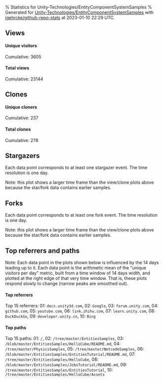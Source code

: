 % Statistics for Unity-Technologies/EntityComponentSystemSamples
% Generated for [Unity-Technologies/EntityComponentSystemSamples](https://github.com/Unity-Technologies/EntityComponentSystemSamples) with [jgehrcke/github-repo-stats](https://github.com/jgehrcke/github-repo-stats) at 2023-01-10 22:29 UTC.


## Views

#### Unique visitors
<div id="chart_views_unique" class="full-width-chart"></div>

Cumulative: 3605

#### Total views
<div id="chart_views_total" class="full-width-chart"></div>

Cumulative: 23144

<div class="pagebreak-for-print"> </div>

## Clones

#### Unique cloners
<div id="chart_clones_unique" class="full-width-chart"></div>

Cumulative: 237

#### Total clones
<div id="chart_clones_total" class="full-width-chart"></div>

Cumulative: 278



<div class="pagebreak-for-print"> </div>



## Stargazers

Each data point corresponds to at least one stargazer event.
The time resolution is one day.

<div id="chart_stargazers" class="full-width-chart"></div>


Note: this plot shows a larger time frame than the view/clone plots above because the star/fork data contains earlier samples.



## Forks

Each data point corresponds to at least one fork event.
The time resolution is one day.

<div id="chart_forks" class="full-width-chart"></div>


Note: this plot shows a larger time frame than the view/clone plots above because the star/fork data contains earlier samples.



<div class="pagebreak-for-print"> </div>



## Top referrers and paths


Note: Each data point in the plots shown below is influenced by the 14 days
leading up to it. Each data point is the arithmetic mean of the "unique
visitors per day" metric, built from a time window of 14 days width, and
plotted at the right edge of that very time window. That is, these plots
respond slowly to change (narrow peaks are smoothed out).




#### Top referrers


<div id="chart_referrers_top_n_alltime" class="full-width-chart"></div>

Top 15 referrers: 01: `docs.unity3d.com`, 02: `Google`, 03: `forum.unity.com`, 04: `github.com`, 05: `youtube.com`, 06: `link.zhihu.com`, 07: `learn.unity.com`, 08: `DuckDuckGo`, 09: `developer.unity.cn`, 10: `Bing`





#### Top paths


<div id="chart_paths_top_n_alltime" class="full-width-chart"></div>

Top 15 paths: 01: `/`, 02: `/tree/master/EntitiesSamples`, 03: `/blob/master/EntitiesSamples/HelloCube/README.md`, 04: `/tree/master/PhysicsSamples`, 05: `/tree/master/NetcodeSamples`, 06: `/blob/master/EntitiesSamples/EntitiesTutorial/README.md`, 07: `/tree/master/EntitiesSamples/HelloCube`, 08: `/blob/master/EntitiesSamples/JobsTutorial/README.md`, 09: `/tree/master/EntitiesSamples/EntitiesTutorial`, 10: `/tree/master/EntitiesSamples/HelloCube/Assets`


<script type="text/javascript">
    vegaEmbed('#chart_views_unique', {"$schema": "https://vega.github.io/schema/vega-lite/v4.17.0.json", "config": {"arc": {"fill": "#1b1e23"}, "area": {"fill": "#1b1e23"}, "axisBottom": {"domainColor": "#a9b4c4", "gridColor": "#a9b4c4", "labelColor": "#1b1e23", "labelFont": "relative-mono-11-pitch-pro, Menlo, monospace", "tickColor": "#a9b4c4", "titleColor": "#1b1e23", "titleFont": "relative-mono-11-pitch-pro, Menlo, monospace"}, "axisLeft": {"domainColor": "#a9b4c4", "gridColor": "#a9b4c4", "labelColor": "#1b1e23", "labelFont": "relative-mono-11-pitch-pro, Menlo, monospace", "tickColor": "#a9b4c4", "titleColor": "#1b1e23", "titleFont": "relative-mono-11-pitch-pro, Menlo, monospace"}, "axisX": {"grid": false}, "axisY": {"grid": false, "labelBound": true}, "background": "#FFFFFF", "group": {"fill": "#FFFFFF"}, "header": {"fontWeight": 400, "labelFont": "relative-mono-11-pitch-pro, Menlo, monospace", "titleFont": "relative-mono-11-pitch-pro, Menlo, monospace"}, "legend": {"labelFont": "relative-mono-11-pitch-pro, Menlo, monospace", "symbolSize": 200, "symbolType": "circle", "titleFont": "relative-mono-11-pitch-pro, Menlo, monospace"}, "line": {"color": "#1b1e23", "stroke": "#1b1e23"}, "path": {"stroke": "#1b1e23"}, "point": {"color": "#1b1e23", "cursor": "pointer", "filled": true, "size": 20}, "range": {"category": ["#85a2f7", "#ea9755", "#7eb36a", "#f07071", "#bc85d9", "#e587b6", "#a9b4c4", "#d4c05e", "#64b9c4"]}, "style": {"bar": {"fill": "#1b1e23"}, "text": {"font": "relative-mono-11-pitch-pro, Menlo, monospace", "fontWeight": 400}}, "symbol": {"shape": "circle"}, "title": {"anchor": "start", "font": "relative-mono-11-pitch-pro, Menlo, monospace", "fontWeight": 400}, "trail": {"color": "#1b1e23", "stroke": "#1b1e23"}, "view": {"stroke": null}}, "data": {"name": "data-dd896a00ee82b62e469ee502c8b325e6"}, "datasets": {"data-dd896a00ee82b62e469ee502c8b325e6": [{"time": "2022-12-27T00:00:00+00:00", "views_total": 20, "views_unique": 6}, {"time": "2022-12-28T00:00:00+00:00", "views_total": 1731, "views_unique": 272}, {"time": "2022-12-29T00:00:00+00:00", "views_total": 1666, "views_unique": 283}, {"time": "2022-12-30T00:00:00+00:00", "views_total": 1634, "views_unique": 218}, {"time": "2022-12-31T00:00:00+00:00", "views_total": 1176, "views_unique": 172}, {"time": "2023-01-01T00:00:00+00:00", "views_total": 1270, "views_unique": 175}, {"time": "2023-01-02T00:00:00+00:00", "views_total": 1277, "views_unique": 220}, {"time": "2023-01-03T00:00:00+00:00", "views_total": 2039, "views_unique": 318}, {"time": "2023-01-04T00:00:00+00:00", "views_total": 2144, "views_unique": 289}, {"time": "2023-01-05T00:00:00+00:00", "views_total": 2067, "views_unique": 324}, {"time": "2023-01-06T00:00:00+00:00", "views_total": 1781, "views_unique": 302}, {"time": "2023-01-07T00:00:00+00:00", "views_total": 1639, "views_unique": 211}, {"time": "2023-01-08T00:00:00+00:00", "views_total": 1282, "views_unique": 180}, {"time": "2023-01-09T00:00:00+00:00", "views_total": 1791, "views_unique": 331}, {"time": "2023-01-10T00:00:00+00:00", "views_total": 1627, "views_unique": 304}]}, "encoding": {"tooltip": [{"field": "views_unique", "format": ".1f", "title": "views (u)", "type": "quantitative"}, {"field": "time", "format": "%B %e, %Y", "title": "date", "type": "temporal"}], "x": {"axis": {"labelAngle": 25}, "field": "time", "scale": {"domain": ["2022-12-27", "2023-01-10"]}, "timeUnit": "yearmonthdate", "title": "date", "type": "temporal"}, "y": {"axis": {"values": [1, 10, 50, 100, 500, 1000, 5000, 10000]}, "field": "views_unique", "scale": {"domain": [0, 364.1], "type": "symlog", "zero": true}, "title": "unique views per day", "type": "quantitative"}}, "height": 200, "mark": {"point": true, "type": "line"}, "padding": 10, "width": "container"}, {"actions": false, "renderer": "svg"}).catch(console.error);
vegaEmbed('#chart_views_total', {"$schema": "https://vega.github.io/schema/vega-lite/v4.17.0.json", "config": {"arc": {"fill": "#1b1e23"}, "area": {"fill": "#1b1e23"}, "axisBottom": {"domainColor": "#a9b4c4", "gridColor": "#a9b4c4", "labelColor": "#1b1e23", "labelFont": "relative-mono-11-pitch-pro, Menlo, monospace", "tickColor": "#a9b4c4", "titleColor": "#1b1e23", "titleFont": "relative-mono-11-pitch-pro, Menlo, monospace"}, "axisLeft": {"domainColor": "#a9b4c4", "gridColor": "#a9b4c4", "labelColor": "#1b1e23", "labelFont": "relative-mono-11-pitch-pro, Menlo, monospace", "tickColor": "#a9b4c4", "titleColor": "#1b1e23", "titleFont": "relative-mono-11-pitch-pro, Menlo, monospace"}, "axisX": {"grid": false}, "axisY": {"grid": false, "labelBound": true}, "background": "#FFFFFF", "group": {"fill": "#FFFFFF"}, "header": {"fontWeight": 400, "labelFont": "relative-mono-11-pitch-pro, Menlo, monospace", "titleFont": "relative-mono-11-pitch-pro, Menlo, monospace"}, "legend": {"labelFont": "relative-mono-11-pitch-pro, Menlo, monospace", "symbolSize": 200, "symbolType": "circle", "titleFont": "relative-mono-11-pitch-pro, Menlo, monospace"}, "line": {"color": "#1b1e23", "stroke": "#1b1e23"}, "path": {"stroke": "#1b1e23"}, "point": {"color": "#1b1e23", "cursor": "pointer", "filled": true, "size": 20}, "range": {"category": ["#85a2f7", "#ea9755", "#7eb36a", "#f07071", "#bc85d9", "#e587b6", "#a9b4c4", "#d4c05e", "#64b9c4"]}, "style": {"bar": {"fill": "#1b1e23"}, "text": {"font": "relative-mono-11-pitch-pro, Menlo, monospace", "fontWeight": 400}}, "symbol": {"shape": "circle"}, "title": {"anchor": "start", "font": "relative-mono-11-pitch-pro, Menlo, monospace", "fontWeight": 400}, "trail": {"color": "#1b1e23", "stroke": "#1b1e23"}, "view": {"stroke": null}}, "data": {"name": "data-dd896a00ee82b62e469ee502c8b325e6"}, "datasets": {"data-dd896a00ee82b62e469ee502c8b325e6": [{"time": "2022-12-27T00:00:00+00:00", "views_total": 20, "views_unique": 6}, {"time": "2022-12-28T00:00:00+00:00", "views_total": 1731, "views_unique": 272}, {"time": "2022-12-29T00:00:00+00:00", "views_total": 1666, "views_unique": 283}, {"time": "2022-12-30T00:00:00+00:00", "views_total": 1634, "views_unique": 218}, {"time": "2022-12-31T00:00:00+00:00", "views_total": 1176, "views_unique": 172}, {"time": "2023-01-01T00:00:00+00:00", "views_total": 1270, "views_unique": 175}, {"time": "2023-01-02T00:00:00+00:00", "views_total": 1277, "views_unique": 220}, {"time": "2023-01-03T00:00:00+00:00", "views_total": 2039, "views_unique": 318}, {"time": "2023-01-04T00:00:00+00:00", "views_total": 2144, "views_unique": 289}, {"time": "2023-01-05T00:00:00+00:00", "views_total": 2067, "views_unique": 324}, {"time": "2023-01-06T00:00:00+00:00", "views_total": 1781, "views_unique": 302}, {"time": "2023-01-07T00:00:00+00:00", "views_total": 1639, "views_unique": 211}, {"time": "2023-01-08T00:00:00+00:00", "views_total": 1282, "views_unique": 180}, {"time": "2023-01-09T00:00:00+00:00", "views_total": 1791, "views_unique": 331}, {"time": "2023-01-10T00:00:00+00:00", "views_total": 1627, "views_unique": 304}]}, "encoding": {"tooltip": [{"field": "views_total", "format": ".1f", "title": "views (t)", "type": "quantitative"}, {"field": "time", "format": "%B %e, %Y", "title": "date", "type": "temporal"}], "x": {"axis": {"labelAngle": 25}, "field": "time", "scale": {"domain": ["2022-12-27", "2023-01-10"]}, "timeUnit": "yearmonthdate", "title": "date", "type": "temporal"}, "y": {"axis": {"values": [1, 10, 50, 100, 500, 1000, 5000, 10000]}, "field": "views_total", "scale": {"domain": [0, 2358.4], "type": "symlog", "zero": true}, "title": "total views per day", "type": "quantitative"}}, "height": 200, "mark": {"point": true, "type": "line"}, "padding": 10, "width": "container"}, {"actions": false, "renderer": "svg"}).catch(console.error);
vegaEmbed('#chart_clones_unique', {"$schema": "https://vega.github.io/schema/vega-lite/v4.17.0.json", "config": {"arc": {"fill": "#1b1e23"}, "area": {"fill": "#1b1e23"}, "axisBottom": {"domainColor": "#a9b4c4", "gridColor": "#a9b4c4", "labelColor": "#1b1e23", "labelFont": "relative-mono-11-pitch-pro, Menlo, monospace", "tickColor": "#a9b4c4", "titleColor": "#1b1e23", "titleFont": "relative-mono-11-pitch-pro, Menlo, monospace"}, "axisLeft": {"domainColor": "#a9b4c4", "gridColor": "#a9b4c4", "labelColor": "#1b1e23", "labelFont": "relative-mono-11-pitch-pro, Menlo, monospace", "tickColor": "#a9b4c4", "titleColor": "#1b1e23", "titleFont": "relative-mono-11-pitch-pro, Menlo, monospace"}, "axisX": {"grid": false}, "axisY": {"grid": false, "labelBound": true}, "background": "#FFFFFF", "group": {"fill": "#FFFFFF"}, "header": {"fontWeight": 400, "labelFont": "relative-mono-11-pitch-pro, Menlo, monospace", "titleFont": "relative-mono-11-pitch-pro, Menlo, monospace"}, "legend": {"labelFont": "relative-mono-11-pitch-pro, Menlo, monospace", "symbolSize": 200, "symbolType": "circle", "titleFont": "relative-mono-11-pitch-pro, Menlo, monospace"}, "line": {"color": "#1b1e23", "stroke": "#1b1e23"}, "path": {"stroke": "#1b1e23"}, "point": {"color": "#1b1e23", "cursor": "pointer", "filled": true, "size": 20}, "range": {"category": ["#85a2f7", "#ea9755", "#7eb36a", "#f07071", "#bc85d9", "#e587b6", "#a9b4c4", "#d4c05e", "#64b9c4"]}, "style": {"bar": {"fill": "#1b1e23"}, "text": {"font": "relative-mono-11-pitch-pro, Menlo, monospace", "fontWeight": 400}}, "symbol": {"shape": "circle"}, "title": {"anchor": "start", "font": "relative-mono-11-pitch-pro, Menlo, monospace", "fontWeight": 400}, "trail": {"color": "#1b1e23", "stroke": "#1b1e23"}, "view": {"stroke": null}}, "data": {"name": "data-8cacdb0cc346c5a859a29387f08291ae"}, "datasets": {"data-8cacdb0cc346c5a859a29387f08291ae": [{"clones_total": 0, "clones_unique": 0, "time": "2022-12-27T00:00:00+00:00"}, {"clones_total": 26, "clones_unique": 25, "time": "2022-12-28T00:00:00+00:00"}, {"clones_total": 18, "clones_unique": 18, "time": "2022-12-29T00:00:00+00:00"}, {"clones_total": 12, "clones_unique": 12, "time": "2022-12-30T00:00:00+00:00"}, {"clones_total": 17, "clones_unique": 15, "time": "2022-12-31T00:00:00+00:00"}, {"clones_total": 9, "clones_unique": 9, "time": "2023-01-01T00:00:00+00:00"}, {"clones_total": 10, "clones_unique": 9, "time": "2023-01-02T00:00:00+00:00"}, {"clones_total": 31, "clones_unique": 26, "time": "2023-01-03T00:00:00+00:00"}, {"clones_total": 31, "clones_unique": 22, "time": "2023-01-04T00:00:00+00:00"}, {"clones_total": 26, "clones_unique": 23, "time": "2023-01-05T00:00:00+00:00"}, {"clones_total": 19, "clones_unique": 17, "time": "2023-01-06T00:00:00+00:00"}, {"clones_total": 13, "clones_unique": 9, "time": "2023-01-07T00:00:00+00:00"}, {"clones_total": 11, "clones_unique": 10, "time": "2023-01-08T00:00:00+00:00"}, {"clones_total": 39, "clones_unique": 26, "time": "2023-01-09T00:00:00+00:00"}, {"clones_total": 16, "clones_unique": 16, "time": "2023-01-10T00:00:00+00:00"}]}, "encoding": {"tooltip": [{"field": "clones_unique", "format": ".1f", "title": "clones (u)", "type": "quantitative"}, {"field": "time", "format": "%B %e, %Y", "title": "date", "type": "temporal"}], "x": {"axis": {"labelAngle": 25}, "field": "time", "scale": {"domain": ["2022-12-27", "2023-01-10"]}, "timeUnit": "yearmonthdate", "title": "date", "type": "temporal"}, "y": {"axis": {}, "field": "clones_unique", "scale": {"domain": [0, 28.6], "type": "linear", "zero": true}, "title": "unique clones per day", "type": "quantitative"}}, "height": 200, "mark": {"point": true, "type": "line"}, "padding": 10, "width": "container"}, {"actions": false, "renderer": "svg"}).catch(console.error);
vegaEmbed('#chart_clones_total', {"$schema": "https://vega.github.io/schema/vega-lite/v4.17.0.json", "config": {"arc": {"fill": "#1b1e23"}, "area": {"fill": "#1b1e23"}, "axisBottom": {"domainColor": "#a9b4c4", "gridColor": "#a9b4c4", "labelColor": "#1b1e23", "labelFont": "relative-mono-11-pitch-pro, Menlo, monospace", "tickColor": "#a9b4c4", "titleColor": "#1b1e23", "titleFont": "relative-mono-11-pitch-pro, Menlo, monospace"}, "axisLeft": {"domainColor": "#a9b4c4", "gridColor": "#a9b4c4", "labelColor": "#1b1e23", "labelFont": "relative-mono-11-pitch-pro, Menlo, monospace", "tickColor": "#a9b4c4", "titleColor": "#1b1e23", "titleFont": "relative-mono-11-pitch-pro, Menlo, monospace"}, "axisX": {"grid": false}, "axisY": {"grid": false, "labelBound": true}, "background": "#FFFFFF", "group": {"fill": "#FFFFFF"}, "header": {"fontWeight": 400, "labelFont": "relative-mono-11-pitch-pro, Menlo, monospace", "titleFont": "relative-mono-11-pitch-pro, Menlo, monospace"}, "legend": {"labelFont": "relative-mono-11-pitch-pro, Menlo, monospace", "symbolSize": 200, "symbolType": "circle", "titleFont": "relative-mono-11-pitch-pro, Menlo, monospace"}, "line": {"color": "#1b1e23", "stroke": "#1b1e23"}, "path": {"stroke": "#1b1e23"}, "point": {"color": "#1b1e23", "cursor": "pointer", "filled": true, "size": 20}, "range": {"category": ["#85a2f7", "#ea9755", "#7eb36a", "#f07071", "#bc85d9", "#e587b6", "#a9b4c4", "#d4c05e", "#64b9c4"]}, "style": {"bar": {"fill": "#1b1e23"}, "text": {"font": "relative-mono-11-pitch-pro, Menlo, monospace", "fontWeight": 400}}, "symbol": {"shape": "circle"}, "title": {"anchor": "start", "font": "relative-mono-11-pitch-pro, Menlo, monospace", "fontWeight": 400}, "trail": {"color": "#1b1e23", "stroke": "#1b1e23"}, "view": {"stroke": null}}, "data": {"name": "data-8cacdb0cc346c5a859a29387f08291ae"}, "datasets": {"data-8cacdb0cc346c5a859a29387f08291ae": [{"clones_total": 0, "clones_unique": 0, "time": "2022-12-27T00:00:00+00:00"}, {"clones_total": 26, "clones_unique": 25, "time": "2022-12-28T00:00:00+00:00"}, {"clones_total": 18, "clones_unique": 18, "time": "2022-12-29T00:00:00+00:00"}, {"clones_total": 12, "clones_unique": 12, "time": "2022-12-30T00:00:00+00:00"}, {"clones_total": 17, "clones_unique": 15, "time": "2022-12-31T00:00:00+00:00"}, {"clones_total": 9, "clones_unique": 9, "time": "2023-01-01T00:00:00+00:00"}, {"clones_total": 10, "clones_unique": 9, "time": "2023-01-02T00:00:00+00:00"}, {"clones_total": 31, "clones_unique": 26, "time": "2023-01-03T00:00:00+00:00"}, {"clones_total": 31, "clones_unique": 22, "time": "2023-01-04T00:00:00+00:00"}, {"clones_total": 26, "clones_unique": 23, "time": "2023-01-05T00:00:00+00:00"}, {"clones_total": 19, "clones_unique": 17, "time": "2023-01-06T00:00:00+00:00"}, {"clones_total": 13, "clones_unique": 9, "time": "2023-01-07T00:00:00+00:00"}, {"clones_total": 11, "clones_unique": 10, "time": "2023-01-08T00:00:00+00:00"}, {"clones_total": 39, "clones_unique": 26, "time": "2023-01-09T00:00:00+00:00"}, {"clones_total": 16, "clones_unique": 16, "time": "2023-01-10T00:00:00+00:00"}]}, "encoding": {"tooltip": [{"field": "clones_total", "format": ".1f", "title": "clones (t)", "type": "quantitative"}, {"field": "time", "format": "%B %e, %Y", "title": "date", "type": "temporal"}], "x": {"axis": {"labelAngle": 25}, "field": "time", "scale": {"domain": ["2022-12-27", "2023-01-10"]}, "timeUnit": "yearmonthdate", "title": "date", "type": "temporal"}, "y": {"axis": {}, "field": "clones_total", "scale": {"domain": [0, 42.900000000000006], "type": "linear", "zero": true}, "title": "total clones per day", "type": "quantitative"}}, "height": 200, "mark": {"point": true, "type": "line"}, "padding": 10, "width": "container"}, {"actions": false, "renderer": "svg"}).catch(console.error);
vegaEmbed('#chart_stargazers', {"$schema": "https://vega.github.io/schema/vega-lite/v4.17.0.json", "config": {"arc": {"fill": "#1b1e23"}, "area": {"fill": "#1b1e23"}, "axisBottom": {"domainColor": "#a9b4c4", "gridColor": "#a9b4c4", "labelColor": "#1b1e23", "labelFont": "relative-mono-11-pitch-pro, Menlo, monospace", "tickColor": "#a9b4c4", "titleColor": "#1b1e23", "titleFont": "relative-mono-11-pitch-pro, Menlo, monospace"}, "axisLeft": {"domainColor": "#a9b4c4", "gridColor": "#a9b4c4", "labelColor": "#1b1e23", "labelFont": "relative-mono-11-pitch-pro, Menlo, monospace", "tickColor": "#a9b4c4", "titleColor": "#1b1e23", "titleFont": "relative-mono-11-pitch-pro, Menlo, monospace"}, "axisX": {"grid": false}, "axisY": {"grid": false}, "background": "#FFFFFF", "group": {"fill": "#FFFFFF"}, "header": {"fontWeight": 400, "labelFont": "relative-mono-11-pitch-pro, Menlo, monospace", "titleFont": "relative-mono-11-pitch-pro, Menlo, monospace"}, "legend": {"labelFont": "relative-mono-11-pitch-pro, Menlo, monospace", "symbolSize": 200, "symbolType": "circle", "titleFont": "relative-mono-11-pitch-pro, Menlo, monospace"}, "line": {"color": "#1b1e23", "stroke": "#1b1e23"}, "path": {"stroke": "#1b1e23"}, "point": {"color": "#1b1e23", "cursor": "pointer", "filled": true, "size": 50}, "range": {"category": ["#85a2f7", "#ea9755", "#7eb36a", "#f07071", "#bc85d9", "#e587b6", "#a9b4c4", "#d4c05e", "#64b9c4"]}, "style": {"bar": {"fill": "#1b1e23"}, "text": {"font": "relative-mono-11-pitch-pro, Menlo, monospace", "fontWeight": 400}}, "symbol": {"shape": "circle"}, "title": {"anchor": "start", "font": "relative-mono-11-pitch-pro, Menlo, monospace", "fontWeight": 400}, "trail": {"color": "#1b1e23", "stroke": "#1b1e23"}, "view": {"stroke": null}}, "data": {"name": "data-0218131569a23aba22a7c2c42e336f87"}, "datasets": {"data-0218131569a23aba22a7c2c42e336f87": [{"stars_cumulative": 368, "time": "2018-03-19T00:00:00+00:00"}, {"stars_cumulative": 470, "time": "2018-04-05T14:00:00+00:00"}, {"stars_cumulative": 583, "time": "2018-04-23T04:00:00+00:00"}, {"stars_cumulative": 663, "time": "2018-05-10T18:00:00+00:00"}, {"stars_cumulative": 812, "time": "2018-05-28T08:00:00+00:00"}, {"stars_cumulative": 899, "time": "2018-06-14T22:00:00+00:00"}, {"stars_cumulative": 983, "time": "2018-07-02T12:00:00+00:00"}, {"stars_cumulative": 1063, "time": "2018-07-20T02:00:00+00:00"}, {"stars_cumulative": 1128, "time": "2018-08-06T16:00:00+00:00"}, {"stars_cumulative": 1188, "time": "2018-08-24T06:00:00+00:00"}, {"stars_cumulative": 1246, "time": "2018-09-10T20:00:00+00:00"}, {"stars_cumulative": 1297, "time": "2018-09-28T10:00:00+00:00"}, {"stars_cumulative": 1375, "time": "2018-10-16T00:00:00+00:00"}, {"stars_cumulative": 1448, "time": "2018-11-02T14:00:00+00:00"}, {"stars_cumulative": 1539, "time": "2018-11-20T04:00:00+00:00"}, {"stars_cumulative": 1622, "time": "2018-12-07T18:00:00+00:00"}, {"stars_cumulative": 1694, "time": "2018-12-25T08:00:00+00:00"}, {"stars_cumulative": 1746, "time": "2019-01-11T22:00:00+00:00"}, {"stars_cumulative": 1810, "time": "2019-01-29T12:00:00+00:00"}, {"stars_cumulative": 1871, "time": "2019-02-16T02:00:00+00:00"}, {"stars_cumulative": 1981, "time": "2019-03-05T16:00:00+00:00"}, {"stars_cumulative": 2078, "time": "2019-03-23T06:00:00+00:00"}, {"stars_cumulative": 2163, "time": "2019-04-09T20:00:00+00:00"}, {"stars_cumulative": 2237, "time": "2019-04-27T10:00:00+00:00"}, {"stars_cumulative": 2306, "time": "2019-05-15T00:00:00+00:00"}, {"stars_cumulative": 2343, "time": "2019-06-01T14:00:00+00:00"}, {"stars_cumulative": 2388, "time": "2019-06-19T04:00:00+00:00"}, {"stars_cumulative": 2437, "time": "2019-07-06T18:00:00+00:00"}, {"stars_cumulative": 2497, "time": "2019-07-24T08:00:00+00:00"}, {"stars_cumulative": 2550, "time": "2019-08-10T22:00:00+00:00"}, {"stars_cumulative": 2603, "time": "2019-08-28T12:00:00+00:00"}, {"stars_cumulative": 2660, "time": "2019-09-15T02:00:00+00:00"}, {"stars_cumulative": 2717, "time": "2019-10-02T16:00:00+00:00"}, {"stars_cumulative": 2769, "time": "2019-10-20T06:00:00+00:00"}, {"stars_cumulative": 2818, "time": "2019-11-06T20:00:00+00:00"}, {"stars_cumulative": 2883, "time": "2019-11-24T10:00:00+00:00"}, {"stars_cumulative": 2938, "time": "2019-12-12T00:00:00+00:00"}, {"stars_cumulative": 2983, "time": "2019-12-29T14:00:00+00:00"}, {"stars_cumulative": 3020, "time": "2020-01-16T04:00:00+00:00"}, {"stars_cumulative": 3057, "time": "2020-02-02T18:00:00+00:00"}, {"stars_cumulative": 3110, "time": "2020-02-20T08:00:00+00:00"}, {"stars_cumulative": 3166, "time": "2020-03-08T22:00:00+00:00"}, {"stars_cumulative": 3203, "time": "2020-03-26T12:00:00+00:00"}, {"stars_cumulative": 3251, "time": "2020-04-13T02:00:00+00:00"}, {"stars_cumulative": 3281, "time": "2020-04-30T16:00:00+00:00"}, {"stars_cumulative": 3313, "time": "2020-05-18T06:00:00+00:00"}, {"stars_cumulative": 3338, "time": "2020-06-04T20:00:00+00:00"}, {"stars_cumulative": 3377, "time": "2020-06-22T10:00:00+00:00"}, {"stars_cumulative": 3412, "time": "2020-07-10T00:00:00+00:00"}, {"stars_cumulative": 3437, "time": "2020-07-27T14:00:00+00:00"}, {"stars_cumulative": 3469, "time": "2020-08-14T04:00:00+00:00"}, {"stars_cumulative": 3499, "time": "2020-08-31T18:00:00+00:00"}, {"stars_cumulative": 3531, "time": "2020-09-18T08:00:00+00:00"}, {"stars_cumulative": 3554, "time": "2020-10-05T22:00:00+00:00"}, {"stars_cumulative": 3587, "time": "2020-10-23T12:00:00+00:00"}, {"stars_cumulative": 3632, "time": "2020-11-10T02:00:00+00:00"}, {"stars_cumulative": 3667, "time": "2020-11-27T16:00:00+00:00"}, {"stars_cumulative": 3692, "time": "2020-12-15T06:00:00+00:00"}, {"stars_cumulative": 3721, "time": "2021-01-01T20:00:00+00:00"}, {"stars_cumulative": 3745, "time": "2021-01-19T10:00:00+00:00"}, {"stars_cumulative": 3771, "time": "2021-02-06T00:00:00+00:00"}, {"stars_cumulative": 3790, "time": "2021-02-23T14:00:00+00:00"}, {"stars_cumulative": 3811, "time": "2021-03-13T04:00:00+00:00"}, {"stars_cumulative": 3840, "time": "2021-03-30T18:00:00+00:00"}, {"stars_cumulative": 3872, "time": "2021-04-17T08:00:00+00:00"}, {"stars_cumulative": 3896, "time": "2021-05-04T22:00:00+00:00"}, {"stars_cumulative": 3916, "time": "2021-05-22T12:00:00+00:00"}, {"stars_cumulative": 3936, "time": "2021-06-09T02:00:00+00:00"}, {"stars_cumulative": 3954, "time": "2021-06-26T16:00:00+00:00"}, {"stars_cumulative": 3975, "time": "2021-07-14T06:00:00+00:00"}, {"stars_cumulative": 3997, "time": "2021-07-31T20:00:00+00:00"}, {"stars_cumulative": 4016, "time": "2021-08-18T10:00:00+00:00"}, {"stars_cumulative": 4035, "time": "2021-09-05T00:00:00+00:00"}, {"stars_cumulative": 4055, "time": "2021-09-22T14:00:00+00:00"}, {"stars_cumulative": 4076, "time": "2021-10-10T04:00:00+00:00"}, {"stars_cumulative": 4094, "time": "2021-10-27T18:00:00+00:00"}, {"stars_cumulative": 4119, "time": "2021-11-14T08:00:00+00:00"}, {"stars_cumulative": 4139, "time": "2021-12-01T22:00:00+00:00"}, {"stars_cumulative": 4153, "time": "2021-12-19T12:00:00+00:00"}, {"stars_cumulative": 4177, "time": "2022-01-06T02:00:00+00:00"}, {"stars_cumulative": 4204, "time": "2022-01-23T16:00:00+00:00"}, {"stars_cumulative": 4221, "time": "2022-02-10T06:00:00+00:00"}, {"stars_cumulative": 4247, "time": "2022-02-27T20:00:00+00:00"}, {"stars_cumulative": 4274, "time": "2022-03-17T10:00:00+00:00"}, {"stars_cumulative": 4302, "time": "2022-04-04T00:00:00+00:00"}, {"stars_cumulative": 4319, "time": "2022-04-21T14:00:00+00:00"}, {"stars_cumulative": 4351, "time": "2022-05-09T04:00:00+00:00"}, {"stars_cumulative": 4385, "time": "2022-05-26T18:00:00+00:00"}, {"stars_cumulative": 4419, "time": "2022-06-13T08:00:00+00:00"}, {"stars_cumulative": 4454, "time": "2022-06-30T22:00:00+00:00"}, {"stars_cumulative": 4484, "time": "2022-07-18T12:00:00+00:00"}, {"stars_cumulative": 4509, "time": "2022-08-05T02:00:00+00:00"}, {"stars_cumulative": 4526, "time": "2022-08-22T16:00:00+00:00"}, {"stars_cumulative": 4544, "time": "2022-09-09T06:00:00+00:00"}, {"stars_cumulative": 4654, "time": "2022-09-26T20:00:00+00:00"}, {"stars_cumulative": 4731, "time": "2022-10-14T10:00:00+00:00"}, {"stars_cumulative": 4815, "time": "2022-11-01T00:00:00+00:00"}, {"stars_cumulative": 4891, "time": "2022-11-18T14:00:00+00:00"}, {"stars_cumulative": 4964, "time": "2022-12-06T04:00:00+00:00"}, {"stars_cumulative": 5026, "time": "2022-12-23T18:00:00+00:00"}, {"stars_cumulative": 5028, "time": "2023-01-10T08:00:00+00:00"}]}, "encoding": {"tooltip": [{"field": "stars_cumulative", "format": "d", "title": "stars", "type": "quantitative"}, {"field": "time", "format": "%B %e, %Y", "title": "date", "type": "temporal"}], "x": {"axis": {"labelAngle": 25}, "field": "time", "scale": {"domain": ["2018-03-19", "2023-01-10"]}, "timeUnit": "yearmonthdate", "title": "date", "type": "temporal"}, "y": {"field": "stars_cumulative", "scale": {"domain": [0, 5530.8], "zero": true}, "title": "stargazer count (cumulative)", "type": "quantitative"}}, "height": 300, "mark": {"point": true, "type": "line"}, "padding": 10, "width": "container"}, {"actions": false, "renderer": "svg"}).catch(console.error);
vegaEmbed('#chart_forks', {"$schema": "https://vega.github.io/schema/vega-lite/v4.17.0.json", "config": {"arc": {"fill": "#1b1e23"}, "area": {"fill": "#1b1e23"}, "axisBottom": {"domainColor": "#a9b4c4", "gridColor": "#a9b4c4", "labelColor": "#1b1e23", "labelFont": "relative-mono-11-pitch-pro, Menlo, monospace", "tickColor": "#a9b4c4", "titleColor": "#1b1e23", "titleFont": "relative-mono-11-pitch-pro, Menlo, monospace"}, "axisLeft": {"domainColor": "#a9b4c4", "gridColor": "#a9b4c4", "labelColor": "#1b1e23", "labelFont": "relative-mono-11-pitch-pro, Menlo, monospace", "tickColor": "#a9b4c4", "titleColor": "#1b1e23", "titleFont": "relative-mono-11-pitch-pro, Menlo, monospace"}, "axisX": {"grid": false}, "axisY": {"grid": false}, "background": "#FFFFFF", "group": {"fill": "#FFFFFF"}, "header": {"fontWeight": 400, "labelFont": "relative-mono-11-pitch-pro, Menlo, monospace", "titleFont": "relative-mono-11-pitch-pro, Menlo, monospace"}, "legend": {"labelFont": "relative-mono-11-pitch-pro, Menlo, monospace", "symbolSize": 200, "symbolType": "circle", "titleFont": "relative-mono-11-pitch-pro, Menlo, monospace"}, "line": {"color": "#1b1e23", "stroke": "#1b1e23"}, "path": {"stroke": "#1b1e23"}, "point": {"color": "#1b1e23", "cursor": "pointer", "filled": true, "size": 50}, "range": {"category": ["#85a2f7", "#ea9755", "#7eb36a", "#f07071", "#bc85d9", "#e587b6", "#a9b4c4", "#d4c05e", "#64b9c4"]}, "style": {"bar": {"fill": "#1b1e23"}, "text": {"font": "relative-mono-11-pitch-pro, Menlo, monospace", "fontWeight": 400}}, "symbol": {"shape": "circle"}, "title": {"anchor": "start", "font": "relative-mono-11-pitch-pro, Menlo, monospace", "fontWeight": 400}, "trail": {"color": "#1b1e23", "stroke": "#1b1e23"}, "view": {"stroke": null}}, "data": {"name": "data-222b056a70d49b87fdd7a1cd84d16c87"}, "datasets": {"data-222b056a70d49b87fdd7a1cd84d16c87": [{"forks_cumulative": 40, "time": "2018-03-20T00:00:00+00:00"}, {"forks_cumulative": 49, "time": "2018-04-06T13:00:00+00:00"}, {"forks_cumulative": 60, "time": "2018-04-24T02:00:00+00:00"}, {"forks_cumulative": 65, "time": "2018-05-11T15:00:00+00:00"}, {"forks_cumulative": 94, "time": "2018-05-29T04:00:00+00:00"}, {"forks_cumulative": 109, "time": "2018-06-15T17:00:00+00:00"}, {"forks_cumulative": 127, "time": "2018-07-03T06:00:00+00:00"}, {"forks_cumulative": 140, "time": "2018-07-20T19:00:00+00:00"}, {"forks_cumulative": 159, "time": "2018-08-07T08:00:00+00:00"}, {"forks_cumulative": 174, "time": "2018-08-24T21:00:00+00:00"}, {"forks_cumulative": 192, "time": "2018-09-11T10:00:00+00:00"}, {"forks_cumulative": 200, "time": "2018-09-28T23:00:00+00:00"}, {"forks_cumulative": 220, "time": "2018-10-16T12:00:00+00:00"}, {"forks_cumulative": 248, "time": "2018-11-03T01:00:00+00:00"}, {"forks_cumulative": 261, "time": "2018-11-20T14:00:00+00:00"}, {"forks_cumulative": 278, "time": "2018-12-08T03:00:00+00:00"}, {"forks_cumulative": 288, "time": "2018-12-25T16:00:00+00:00"}, {"forks_cumulative": 306, "time": "2019-01-12T05:00:00+00:00"}, {"forks_cumulative": 321, "time": "2019-01-29T18:00:00+00:00"}, {"forks_cumulative": 334, "time": "2019-02-16T07:00:00+00:00"}, {"forks_cumulative": 353, "time": "2019-03-05T20:00:00+00:00"}, {"forks_cumulative": 372, "time": "2019-03-23T09:00:00+00:00"}, {"forks_cumulative": 392, "time": "2019-04-09T22:00:00+00:00"}, {"forks_cumulative": 412, "time": "2019-04-27T11:00:00+00:00"}, {"forks_cumulative": 423, "time": "2019-05-15T00:00:00+00:00"}, {"forks_cumulative": 433, "time": "2019-06-01T13:00:00+00:00"}, {"forks_cumulative": 445, "time": "2019-06-19T02:00:00+00:00"}, {"forks_cumulative": 456, "time": "2019-07-06T15:00:00+00:00"}, {"forks_cumulative": 467, "time": "2019-07-24T04:00:00+00:00"}, {"forks_cumulative": 481, "time": "2019-08-10T17:00:00+00:00"}, {"forks_cumulative": 493, "time": "2019-08-28T06:00:00+00:00"}, {"forks_cumulative": 502, "time": "2019-09-14T19:00:00+00:00"}, {"forks_cumulative": 516, "time": "2019-10-02T08:00:00+00:00"}, {"forks_cumulative": 531, "time": "2019-10-19T21:00:00+00:00"}, {"forks_cumulative": 545, "time": "2019-11-06T10:00:00+00:00"}, {"forks_cumulative": 549, "time": "2019-11-23T23:00:00+00:00"}, {"forks_cumulative": 561, "time": "2019-12-11T12:00:00+00:00"}, {"forks_cumulative": 574, "time": "2019-12-29T01:00:00+00:00"}, {"forks_cumulative": 581, "time": "2020-01-15T14:00:00+00:00"}, {"forks_cumulative": 593, "time": "2020-02-02T03:00:00+00:00"}, {"forks_cumulative": 613, "time": "2020-02-19T16:00:00+00:00"}, {"forks_cumulative": 628, "time": "2020-03-08T05:00:00+00:00"}, {"forks_cumulative": 638, "time": "2020-03-25T18:00:00+00:00"}, {"forks_cumulative": 653, "time": "2020-04-12T07:00:00+00:00"}, {"forks_cumulative": 670, "time": "2020-04-29T20:00:00+00:00"}, {"forks_cumulative": 680, "time": "2020-05-17T09:00:00+00:00"}, {"forks_cumulative": 690, "time": "2020-06-03T22:00:00+00:00"}, {"forks_cumulative": 703, "time": "2020-06-21T11:00:00+00:00"}, {"forks_cumulative": 715, "time": "2020-07-09T00:00:00+00:00"}, {"forks_cumulative": 721, "time": "2020-07-26T13:00:00+00:00"}, {"forks_cumulative": 729, "time": "2020-08-13T02:00:00+00:00"}, {"forks_cumulative": 735, "time": "2020-08-30T15:00:00+00:00"}, {"forks_cumulative": 741, "time": "2020-09-17T04:00:00+00:00"}, {"forks_cumulative": 747, "time": "2020-10-04T17:00:00+00:00"}, {"forks_cumulative": 755, "time": "2020-10-22T06:00:00+00:00"}, {"forks_cumulative": 764, "time": "2020-11-08T19:00:00+00:00"}, {"forks_cumulative": 782, "time": "2020-11-26T08:00:00+00:00"}, {"forks_cumulative": 787, "time": "2020-12-13T21:00:00+00:00"}, {"forks_cumulative": 797, "time": "2020-12-31T10:00:00+00:00"}, {"forks_cumulative": 803, "time": "2021-01-17T23:00:00+00:00"}, {"forks_cumulative": 815, "time": "2021-02-04T12:00:00+00:00"}, {"forks_cumulative": 826, "time": "2021-02-22T01:00:00+00:00"}, {"forks_cumulative": 832, "time": "2021-03-11T14:00:00+00:00"}, {"forks_cumulative": 844, "time": "2021-03-29T03:00:00+00:00"}, {"forks_cumulative": 852, "time": "2021-04-15T16:00:00+00:00"}, {"forks_cumulative": 863, "time": "2021-05-03T05:00:00+00:00"}, {"forks_cumulative": 865, "time": "2021-05-20T18:00:00+00:00"}, {"forks_cumulative": 873, "time": "2021-06-07T07:00:00+00:00"}, {"forks_cumulative": 881, "time": "2021-06-24T20:00:00+00:00"}, {"forks_cumulative": 885, "time": "2021-07-12T09:00:00+00:00"}, {"forks_cumulative": 893, "time": "2021-07-29T22:00:00+00:00"}, {"forks_cumulative": 899, "time": "2021-08-16T11:00:00+00:00"}, {"forks_cumulative": 906, "time": "2021-09-03T00:00:00+00:00"}, {"forks_cumulative": 913, "time": "2021-09-20T13:00:00+00:00"}, {"forks_cumulative": 932, "time": "2021-10-08T02:00:00+00:00"}, {"forks_cumulative": 935, "time": "2021-10-25T15:00:00+00:00"}, {"forks_cumulative": 939, "time": "2021-11-12T04:00:00+00:00"}, {"forks_cumulative": 954, "time": "2021-11-29T17:00:00+00:00"}, {"forks_cumulative": 957, "time": "2021-12-17T06:00:00+00:00"}, {"forks_cumulative": 964, "time": "2022-01-03T19:00:00+00:00"}, {"forks_cumulative": 967, "time": "2022-01-21T08:00:00+00:00"}, {"forks_cumulative": 979, "time": "2022-02-07T21:00:00+00:00"}, {"forks_cumulative": 984, "time": "2022-02-25T10:00:00+00:00"}, {"forks_cumulative": 993, "time": "2022-03-14T23:00:00+00:00"}, {"forks_cumulative": 1001, "time": "2022-04-01T12:00:00+00:00"}, {"forks_cumulative": 1006, "time": "2022-04-19T01:00:00+00:00"}, {"forks_cumulative": 1014, "time": "2022-05-06T14:00:00+00:00"}, {"forks_cumulative": 1025, "time": "2022-05-24T03:00:00+00:00"}, {"forks_cumulative": 1031, "time": "2022-06-10T16:00:00+00:00"}, {"forks_cumulative": 1036, "time": "2022-06-28T05:00:00+00:00"}, {"forks_cumulative": 1042, "time": "2022-07-15T18:00:00+00:00"}, {"forks_cumulative": 1056, "time": "2022-08-02T07:00:00+00:00"}, {"forks_cumulative": 1071, "time": "2022-08-19T20:00:00+00:00"}, {"forks_cumulative": 1076, "time": "2022-09-06T09:00:00+00:00"}, {"forks_cumulative": 1092, "time": "2022-09-23T22:00:00+00:00"}, {"forks_cumulative": 1113, "time": "2022-10-11T11:00:00+00:00"}, {"forks_cumulative": 1134, "time": "2022-10-29T00:00:00+00:00"}, {"forks_cumulative": 1148, "time": "2022-11-15T13:00:00+00:00"}, {"forks_cumulative": 1161, "time": "2022-12-03T02:00:00+00:00"}, {"forks_cumulative": 1181, "time": "2022-12-20T15:00:00+00:00"}, {"forks_cumulative": 1182, "time": "2023-01-07T04:00:00+00:00"}]}, "encoding": {"tooltip": [{"field": "forks_cumulative", "format": "d", "title": "forks", "type": "quantitative"}, {"field": "time", "format": "%B %e, %Y", "title": "date", "type": "temporal"}], "x": {"axis": {"labelAngle": 25}, "field": "time", "scale": {"domain": ["2018-03-19", "2023-01-10"]}, "timeUnit": "yearmonthdate", "title": "date", "type": "temporal"}, "y": {"field": "forks_cumulative", "scale": {"domain": [0, 1300.2], "zero": true}, "title": "fork count (cumulative)", "type": "quantitative"}}, "height": 300, "mark": {"point": true, "type": "line"}, "padding": 10, "width": "container"}, {"actions": false, "renderer": "svg"}).catch(console.error);
vegaEmbed('#chart_referrers_top_n_alltime', {"$schema": "https://vega.github.io/schema/vega-lite/v4.17.0.json", "config": {"arc": {"fill": "#1b1e23"}, "area": {"fill": "#1b1e23"}, "axisBottom": {"domainColor": "#a9b4c4", "gridColor": "#a9b4c4", "labelColor": "#1b1e23", "labelFont": "relative-mono-11-pitch-pro, Menlo, monospace", "tickColor": "#a9b4c4", "titleColor": "#1b1e23", "titleFont": "relative-mono-11-pitch-pro, Menlo, monospace"}, "axisLeft": {"domainColor": "#a9b4c4", "gridColor": "#a9b4c4", "labelColor": "#1b1e23", "labelFont": "relative-mono-11-pitch-pro, Menlo, monospace", "tickColor": "#a9b4c4", "titleColor": "#1b1e23", "titleFont": "relative-mono-11-pitch-pro, Menlo, monospace"}, "axisX": {"grid": false}, "axisY": {"grid": false}, "background": "#FFFFFF", "group": {"fill": "#FFFFFF"}, "header": {"fontWeight": 400, "labelFont": "relative-mono-11-pitch-pro, Menlo, monospace", "titleFont": "relative-mono-11-pitch-pro, Menlo, monospace"}, "legend": {"labelFont": "relative-mono-11-pitch-pro, Menlo, monospace", "symbolSize": 200, "symbolType": "circle", "titleFont": "relative-mono-11-pitch-pro, Menlo, monospace"}, "line": {"color": "#1b1e23", "stroke": "#1b1e23"}, "path": {"stroke": "#1b1e23"}, "point": {"color": "#1b1e23", "cursor": "pointer", "filled": true, "size": 30}, "range": {"category": ["#85a2f7", "#ea9755", "#7eb36a", "#f07071", "#bc85d9", "#e587b6", "#a9b4c4", "#d4c05e", "#64b9c4"]}, "style": {"bar": {"fill": "#1b1e23"}, "text": {"font": "relative-mono-11-pitch-pro, Menlo, monospace", "fontWeight": 400}}, "symbol": {"shape": "circle"}, "title": {"anchor": "start", "font": "relative-mono-11-pitch-pro, Menlo, monospace", "fontWeight": 400}, "trail": {"color": "#1b1e23", "stroke": "#1b1e23"}, "view": {"stroke": null}}, "data": {"name": "data-04769a5ffa0ddd735271fd6ec744da51"}, "datasets": {"data-04769a5ffa0ddd735271fd6ec744da51": [{"referrer": "docs.unity3d.com", "time": "2023-01-10T00:00:00+00:00", "views_unique": 520, "views_unique_norm": 37.142857142857146}, {"referrer": "Google", "time": "2023-01-10T00:00:00+00:00", "views_unique": 481, "views_unique_norm": 34.357142857142854}, {"referrer": "forum.unity.com", "time": "2023-01-10T00:00:00+00:00", "views_unique": 305, "views_unique_norm": 21.785714285714285}, {"referrer": "github.com", "time": "2023-01-10T00:00:00+00:00", "views_unique": 288, "views_unique_norm": 20.571428571428573}, {"referrer": "youtube.com", "time": "2023-01-10T00:00:00+00:00", "views_unique": 49, "views_unique_norm": 3.5}, {"referrer": "link.zhihu.com", "time": "2023-01-10T00:00:00+00:00", "views_unique": 40, "views_unique_norm": 2.857142857142857}, {"referrer": "learn.unity.com", "time": "2023-01-10T00:00:00+00:00", "views_unique": 27, "views_unique_norm": 1.9285714285714286}]}, "encoding": {"color": {"field": "referrer", "legend": {"direction": "vertical", "orient": "top", "title": "Legend:"}, "sort": {"field": "order"}, "type": "nominal"}, "tooltip": [{"field": "referrer", "type": "nominal"}, {"field": "views_unique_norm", "format": ".2f", "title": "views (14d mean)", "type": "quantitative"}, {"field": "time", "format": "%B %e, %Y", "title": "date", "type": "temporal"}], "x": {"axis": {"labelAngle": 25}, "field": "time", "scale": {"domain": ["2022-12-27", "2023-01-10"]}, "timeUnit": "yearmonthdate", "title": "date", "type": "temporal"}, "y": {"field": "views_unique_norm", "scale": {"domain": [0, 40.85714285714286], "type": "symlog", "zero": true}, "title": "unique visitors per day (mean from last 14 days)", "type": "quantitative"}}, "height": 300, "mark": {"point": true, "type": "line"}, "padding": 10, "width": "container"}, {"actions": false, "renderer": "svg"}).catch(console.error);
vegaEmbed('#chart_paths_top_n_alltime', {"$schema": "https://vega.github.io/schema/vega-lite/v4.17.0.json", "config": {"arc": {"fill": "#1b1e23"}, "area": {"fill": "#1b1e23"}, "axisBottom": {"domainColor": "#a9b4c4", "gridColor": "#a9b4c4", "labelColor": "#1b1e23", "labelFont": "relative-mono-11-pitch-pro, Menlo, monospace", "tickColor": "#a9b4c4", "titleColor": "#1b1e23", "titleFont": "relative-mono-11-pitch-pro, Menlo, monospace"}, "axisLeft": {"domainColor": "#a9b4c4", "gridColor": "#a9b4c4", "labelColor": "#1b1e23", "labelFont": "relative-mono-11-pitch-pro, Menlo, monospace", "tickColor": "#a9b4c4", "titleColor": "#1b1e23", "titleFont": "relative-mono-11-pitch-pro, Menlo, monospace"}, "axisX": {"grid": false}, "axisY": {"grid": false}, "background": "#FFFFFF", "group": {"fill": "#FFFFFF"}, "header": {"fontWeight": 400, "labelFont": "relative-mono-11-pitch-pro, Menlo, monospace", "titleFont": "relative-mono-11-pitch-pro, Menlo, monospace"}, "legend": {"labelFont": "relative-mono-11-pitch-pro, Menlo, monospace", "symbolSize": 200, "symbolType": "circle", "titleFont": "relative-mono-11-pitch-pro, Menlo, monospace"}, "line": {"color": "#1b1e23", "stroke": "#1b1e23"}, "path": {"stroke": "#1b1e23"}, "point": {"color": "#1b1e23", "cursor": "pointer", "filled": true, "size": 30}, "range": {"category": ["#85a2f7", "#ea9755", "#7eb36a", "#f07071", "#bc85d9", "#e587b6", "#a9b4c4", "#d4c05e", "#64b9c4"]}, "style": {"bar": {"fill": "#1b1e23"}, "text": {"font": "relative-mono-11-pitch-pro, Menlo, monospace", "fontWeight": 400}}, "symbol": {"shape": "circle"}, "title": {"anchor": "start", "font": "relative-mono-11-pitch-pro, Menlo, monospace", "fontWeight": 400}, "trail": {"color": "#1b1e23", "stroke": "#1b1e23"}, "view": {"stroke": null}}, "data": {"name": "data-587318b666a841186d35c68206456baa"}, "datasets": {"data-587318b666a841186d35c68206456baa": [{"path": "/", "time": "2023-01-10T00:00:00+00:00", "views_unique": 1815, "views_unique_norm": 129.64285714285714}, {"path": "/tree/master/EntitiesSamples", "time": "2023-01-10T00:00:00+00:00", "views_unique": 441, "views_unique_norm": 31.5}, {"path": "/blob/master/EntitiesSamples/HelloCube/README.md", "time": "2023-01-10T00:00:00+00:00", "views_unique": 247, "views_unique_norm": 17.642857142857142}, {"path": "/tree/master/PhysicsSamples", "time": "2023-01-10T00:00:00+00:00", "views_unique": 242, "views_unique_norm": 17.285714285714285}, {"path": "/tree/master/NetcodeSamples", "time": "2023-01-10T00:00:00+00:00", "views_unique": 242, "views_unique_norm": 17.285714285714285}, {"path": "/blob/master/EntitiesSamples/EntitiesTutorial/README.md", "time": "2023-01-10T00:00:00+00:00", "views_unique": 223, "views_unique_norm": 15.928571428571429}, {"path": "/tree/master/EntitiesSamples/HelloCube", "time": "2023-01-10T00:00:00+00:00", "views_unique": 201, "views_unique_norm": 14.357142857142858}]}, "encoding": {"color": {"field": "path", "legend": {"direction": "vertical", "orient": "top", "title": "Legend:"}, "sort": {"field": "order"}, "type": "nominal"}, "tooltip": [{"field": "path", "type": "nominal"}, {"field": "views_unique_norm", "format": ".2f", "title": "views (14d mean)", "type": "quantitative"}, {"field": "time", "format": "%B %e, %Y", "title": "date", "type": "temporal"}], "x": {"axis": {"labelAngle": 25}, "field": "time", "scale": {"domain": ["2022-12-27", "2023-01-10"]}, "timeUnit": "yearmonthdate", "title": "date", "type": "temporal"}, "y": {"field": "views_unique_norm", "scale": {"domain": [0, 142.60714285714286], "type": "symlog", "zero": true}, "title": "unique visitors per day (mean from last 14 days)", "type": "quantitative"}}, "height": 300, "mark": {"point": true, "type": "line"}, "padding": 10, "width": "container"}, {"actions": false, "renderer": "svg"}).catch(console.error);
    </script>
